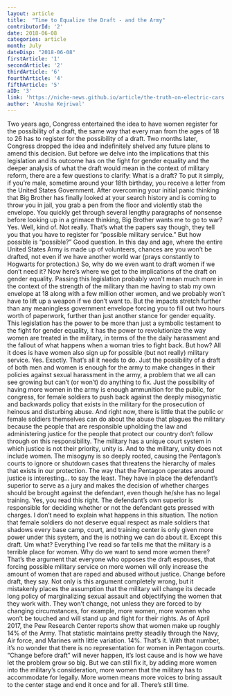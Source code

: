 ```yaml
---
layout: article 
title:  "Time to Equalize the Draft - and the Army" 
contributorId: '2'
date: 2018-06-08
categories: article
month: July
dateDisp: "2018-06-08"
firstArticle: '1'
secondArticle: '2'
thirdArticle: '6'
fourthArticle: '4'
fifthArticle: '5'
aID: '3'
link: 'https://niche-news.github.io/article/the-truth-on-electric-cars.html'
author: 'Anusha Kejriwal'
---
```

Two years ago, Congress entertained the idea to have women register for the possibility of a draft, the same way that every man from the ages of 18 to 26 has to register for the possibility of a draft. Two months later, Congress dropped the idea and indefinitely shelved any future plans to amend this decision. 
But before we delve into the implications that this legislation and its outcome has on the fight for gender equality and the deeper analysis of what the draft would mean in the context of military reform, there are a few questions to clarify:
What is a draft? To put it simply, if you’re male, sometime around your 18th birthday, you receive a letter from the United States Government. After overcoming your initial panic thinking that Big Brother has finally looked at your search history and is coming to throw you in jail, you grab a pen from the floor and violently stab the envelope. You quickly get through several lengthy paragraphs of nonsense before looking up in a grimace thinking, Big Brother wants me to go to war? Yes. Well, kind of. Not really. That’s what the papers say though, they tell you that you have to register for “possible military service.” But how possible is “possible?” Good question. In this day and age, where the entire United States Army is made up of volunteers, chances are you won’t be drafted, not even if we have another world war (prays constantly to Hogwarts for protection.) So, why do we even want to draft women if we don’t need it?
Now here’s where we get to the implications of the draft on gender equality. Passing this legislation probably won’t mean much more in the context of the strength of the military than me having to stab my own envelope at 18 along with a few million other women, and we probably won’t have to lift up a weapon if we don’t want to. But the impacts stretch further than any meaningless government envelope forcing you to fill out two hours worth of paperwork, further than just another stance for gender equality. This legislation has the power to be more than just a symbolic testament to the fight for gender equality, it has the power to revolutionize the way women are treated in the military, in terms of the the daily harassment and the fallout of what happens when a woman tries to fight back.
But how? All it does is have women also sign up for possible (but not really) military service. Yes. Exactly. That’s all it needs to do. Just the possibility of a draft of both men and women is enough for the army to make changes in their policies against sexual harassment in the army, a problem that we all can see growing but can’t (or won’t) do anything to fix. Just the possibility of having more women in the army is enough ammunition for the public, for congress, for female soldiers to push back against the deeply misogynistic and backwards policy that exists in the military for the prosecution of heinous and disturbing abuse. And right now, there is little that the public or female soldiers themselves can do about the abuse that plagues the military because the people that are responsible upholding the law and administering justice for the people that protect our country don’t follow through on this responsibility. The military has a unique court system in which justice is not their priority, unity is. And to the military, unity does not include women. The misogyny is so deeply rooted, causing the Pentagon’s courts to ignore or shutdown cases that threatens the hierarchy of males that exists in our protection. The way that the Pentagon operates around justice is interesting… to say the least. They have in place the defendant’s superior to serve as a jury and makes the decision of whether charges should be brought against the defendant, even though he/she has no legal training. Yes, you read this right. The defendant’s own superior is responsible for deciding whether or not the defendant gets pressed with charges. I don’t need to explain what happens in this situation. The notion that female soldiers do not deserve equal respect as male soldiers that shadows every base camp, court, and training center is only given more power under this system, and the is nothing we can do about it. Except this draft.
Um what? Everything I’ve read so far tells me that the military is a terrible place for women. Why do we want to send more women there? That’s the argument that everyone who opposes the draft espouses, that forcing possible military service on more women will only increase the amount of women that are raped and abused without justice. Change before draft, they say. Not only is this argument completely wrong, but it mistakenly places the assumption that the military will change its decade long policy of marginalizing sexual assault and objectifying the women that they work with. They won’t change, not unless they are forced to by changing circumstances, for example, more women, more women who won’t be touched and will stand up and fight for their rights. 
As of April 2017, the Pew Research Center reports show that women make up roughly 14% of the Army. That statistic maintains pretty steadily through the Navy, Air force, and Marines with little variation. 14%. That’s it. With that number, it’s no wonder that there is no representation for women in Pentagon courts. “Change before draft” will never happen, it’s lost cause and is how we have let the problem grow so big. But we can still fix it, by adding more women into the military’s consideration, more women that the military has to accommodate for legally. More women means more voices to bring assault to the center stage and end it once and for all. There’s still time.
